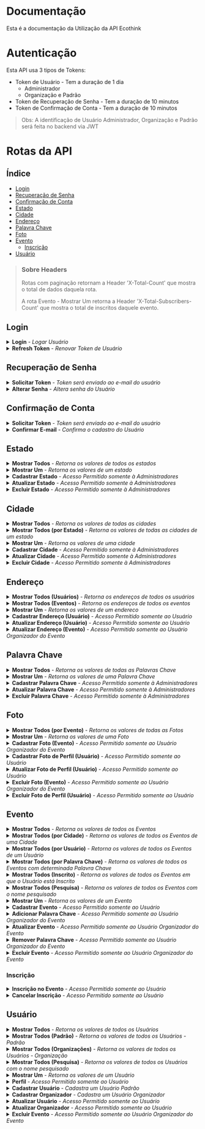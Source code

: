 # Documentação

Esta é a documentação da Utilização da API Ecothink

# Autenticação

Esta API usa 3 tipos de Tokens:
- Token de Usuário - Tem a duração de 1 dia
    - Administrador
    - Organização e Padrão
- Token de Recuperação de Senha - Tem a duração de 10 minutos
- Token de Confirmação de Conta - Tem a duração de 10 minutos

> Obs: A identificação de Usuário Administrador, Organização e Padrão será feita no backend via JWT


# Rotas da API

## Índice

- [Login](#login)
- [Recuperação de Senha](#recuperação-de-senha)
- [Confirmação de Conta](#confirmação-de-conta)
- [Estado](#estado)
- [Cidade](#cidade)
- [Endereço](#endereço)
- [Palavra Chave](#palavra-chave)
- [Foto](#foto)
- [Evento](#evento)
    - [Inscrição](#inscrição)
- [Usuário](#usuário)

> ### Sobre Headers
> Rotas com paginação retornam a Header 'X-Total-Count' que mostra o total de dados daquela rota.
>
> A rota Evento - Mostrar Um retorna a Header 'X-Total-Subscribers-Count' que mostra o total de inscritos daquele evento.

## Login

<details>
  <summary>
    <b>Login</b> - <i>Logar Usuário</i>
  </summary>
  <br/>
  
  <b>Rota:</b> `POST /login`
  <br />
  <b>Autenticação:</b> Não
  <br />
  <b>Body:</b>
  
  ```
  {
	"email": "usuario@email.com",
	"senha": "senha"
  }
  ```
  <br />
  <b>Response:</b>

  ```
  {
    "auth": true, //Boolean
    "token": "*Token de Usuário*" //String
  }
  ```
</details>

<details>
  <summary>
    <b>Refresh Token</b> - <i>Renovar Token de Usuário</i>
  </summary>
  <br/>
  
  <b>Rota:</b> `POST /refreshToken`
  <br />
  <b>Autenticação:</b> Sim
  <br />
  <b>Header:</b>
  
  ```
  { 
    Authorization: Bearer *Token de Usuário* 
  }
  ```

  <br />
  <b>Response:</b>

  ```
  {
    "auth": true, //Boolean
    "token": "*Token de Usuário*" //String
  }
  ```
</details>

## Recuperação de Senha

<details>
  <summary>
    <b>Solicitar Token</b> - <i>Token será enviado ao e-mail do usuário</i>
  </summary>
  <br/>
  
  <b>Rota:</b> `POST /recoveryPassword`
  <br />
  <b>Autenticação:</b> Não
  <br />
  <b>Body:</b>
  
  ```
  {
	"email": "usuario@email.com"
  }
  ```
  <br />
  <b>Response:</b>

  ```
  {
    "success": "Token enviado para o e-mail do usuário" //String
  }
  ```
</details>

<details>
  <summary>
    <b>Alterar Senha</b> - <i>Altera senha do Usuário</i>
  </summary>
  <br/>
  
  <b>Rota:</b> `PUT /recoveryPassword`
  <br />
  <b>Autenticação:</b> Sim
  <br />
  <b>Header:</b>
  
  ```
  { 
    Authorization: Bearer *Token de Recuperação de Senha* 
  }
  ```

  <br />
  <b>Body:</b>
  
  ```
  {
	"senha": "senha"
  }
  ```
  <br />
  <b>Response:</b>

  ```
  {
    "success": "Senha alterada com sucesso" //String
  }
  ```
</details>

## Confirmação de Conta

<details>
  <summary>
    <b>Solicitar Token</b> - <i>Token será enviado ao e-mail do usuário</i>
  </summary>
  <br/>
  
  <b>Rota:</b> `POST /usuario/confirmacao`
  <br />
  <b>Autenticação:</b> Sim
  <br />
  <b>Header:</b>
  
  ```
  { 
    Authorization: Bearer *Token de Usuário* 
  }
  ```

  <br />
  <b>Response:</b>

  ```
  {
    "success": "Token enviado para o e-mail do usuário" //String
  }
  ```
</details>

<details>
  <summary>
    <b>Confirmar E-mail</b> - <i>Confirma o cadastro do Usuário</i>
  </summary>
  <br/>
  
  <b>Rota:</b> `PUT /usuario/confirmacao/confirmar`
  <br />
  <b>Autenticação:</b> Sim
  <br />
  <b>Header:</b>
  
  ```
  { 
    Authorization: Bearer *Token de Confirmação de Conta* 
  }
  ```

  <br />
  <b>Response:</b>

  ```
  {
    "success": "E-mail confirmado com sucesso" //String
  }
  ```
</details>

## Estado

<details>
  <summary>
    <b>Mostrar Todos</b> - <i>Retorna os valores de todos os estados</i>
  </summary>
  <br/>
  
  <b>Rota:</b> `GET /estado`
  <br />
  <b>Autenticação:</b> Não
  <br />
  <b>Response:</b>

  ```
  [
    {
        "codigo": 1, //Number
        "nome": "Estado", //String
        "sigla": "SG" //String
    },
    ...
  ]
  ```
</details>

<details>
  <summary>
    <b>Mostrar Um</b> - <i>Retorna os valores de um estado</i>
  </summary>
  <br/>
  
  <b>Rota:</b> `GET /estado/:codigo`
  <br />
  <b>Autenticação:</b> Não
  <br />
  <b>Response:</b>

  ```
  {
    "codigo": 1, //Number
    "nome": "Estado", //String
	"sigla": "SG" //String
  }
  ```
</details>

<details>
  <summary>
    <b>Cadastrar Estado</b> - <i>Acesso Permitido somente à Administradores</i>
  </summary>
  <br/>
  
  <b>Rota:</b> `POST /estado`
  <br />
  <b>Autenticação:</b> Sim
  <br />
  <b>Header:</b>
  
  ```
  { 
    Authorization: Bearer *Token de Usuário* 
  }
  ```

  <br />
  <b>Body:</b>
  
  ```
  {
	"nome": "Estado",
	"sigla": "SG"
  }
  ```
  <br />
  <b>Response:</b>

  ```
  {
    "codigo": 1, //Number
    "nome": "Estado", //String
	"sigla": "SG" //String
  }
  ```
</details>

<details>
  <summary>
    <b>Atualizar Estado</b> - <i>Acesso Permitido somente à Administradores</i>
  </summary>
  <br/>
  
  <b>Rota:</b> `PUT /estado/:codigo`
  <br />
  <b>Autenticação:</b> Sim
  <br />
  <b>Header:</b>
  
  ```
  { 
    Authorization: Bearer *Token de Usuário* 
  }
  ```

  <br />
  <b>Body:</b>
  
  Só serão atualizados os dados presentes na requisição.
  
  ```
  {
	"nome": "Estado",
	"sigla": "SG"
  }
  ```
  <br />
  <b>Response:</b>

  ```
  {
    "estado": {
        "codigo": 1, //Number
        "nome": "Estado", //String
        "sigla": "SG" //String
    },
    "success": "Estado - atualizado com sucesso" //String
  }
  ```
</details>

<details>
  <summary>
    <b>Excluir Estado</b> - <i>Acesso Permitido somente à Administradores</i>
  </summary>
  <br/>
  
  <b>Rota:</b> `DELETE /estado/:codigo`
  <br />
  <b>Autenticação:</b> Sim
  <br />
  <b>Header:</b>
  
  ```
  { 
    Authorization: Bearer *Token de Usuário* 
  }
  ```

  <br />
  <b>Response:</b>

  ```
  {
    "success": "Estado - excluido com sucesso" //String
  }
  ```
</details>

## Cidade

<details>
  <summary>
    <b>Mostrar Todos</b> - <i>Retorna os valores de todas as cidades</i>
  </summary>
  <br/>
  
  <b>Rota:</b> `GET /cidade`
  <br />
  <b>Paginação (10 por página):</b> `?page=`
  <br />
  <b>Autenticação:</b> Não
  <br />
  <b>Response:</b>

  ```
  [
    {
        "codigo": 1, //Number
        "nome": "Cidade", //String
        "idEstado": 1 //Number
    },
    ...
  ]
  ```
</details>

<details>
  <summary>
    <b>Mostrar Todos (por Estado)</b> - <i>Retorna os valores de todas as cidades de um estado</i>
  </summary>
  <br/>
  
  <b>Rota:</b> `GET cidade/estado/:codigo`
  <br />
  <b>Autenticação:</b> Não
  <br />
  <b>Response:</b>

  ```
  [
    {
        "codigo": 1, //Number
        "nome": "Cidade", //String
        "idEstado": 1 //Number
    },
    ...
  ]
  ```
</details>

<details>
  <summary>
    <b>Mostrar Um</b> - <i>Retorna os valores de uma cidade</i>
  </summary>
  <br/>
  
  <b>Rota:</b> `GET /cidade/:codigo`
  <br />
  <b>Autenticação:</b> Não
  <br />
  <b>Response:</b>

  ```
  {
    "codigo": 1, //Number
    "nome": "Estado", //String
	"idEstado": 1 //Number
  }
  ```
</details>

<details>
  <summary>
    <b>Cadastrar Cidade</b> - <i>Acesso Permitido somente à Administradores</i>
  </summary>
  <br/>
  
  <b>Rota:</b> `POST /cidade`
  <br />
  <b>Autenticação:</b> Sim
  <br />
  <b>Header:</b>
  
  ```
  { 
    Authorization: Bearer *Token de Usuário* 
  }
  ```

  <br />
  <b>Body:</b>
  
  ```
  {
	"nome": "Cidade",
	"idEstado": 1
  }
  ```
  <br />
  <b>Response:</b>

  ```
  {
    "codigo": 1, //Number
    "nome": "Cidade", //String
	"idEstado": 1 //Number
  }
  ```
</details>

<details>
  <summary>
    <b>Atualizar Cidade</b> - <i>Acesso Permitido somente à Administradores</i>
  </summary>
  <br/>
  
  <b>Rota:</b> `PUT /cidade/:codigo`
  <br />
  <b>Autenticação:</b> Sim
  <br />
  <b>Header:</b>
  
  ```
  { 
    Authorization: Bearer *Token de Usuário* 
  }
  ```

  <br />
  <b>Body:</b>
  
  Só serão atualizados os dados presentes na requisição.
  
  ```
  {
	"nome": "Estado",
	"idEstado": 1
  }
  ```
  <br />
  <b>Response:</b>

  ```
  {
    "cidade": {
        "codigo": 1, //Number
        "nome": "Estado", //String
        "idEstado": 1 //Number
    },
    "success": "Cidade - atualizado com sucesso" //String
  }
  ```
</details>

<details>
  <summary>
    <b>Excluir Cidade</b> - <i>Acesso Permitido somente à Administradores</i>
  </summary>
  <br/>
  
  <b>Rota:</b> `DELETE /cidade/:codigo`
  <br />
  <b>Autenticação:</b> Sim
  <br />
  <b>Header:</b>
  
  ```
  { 
    Authorization: Bearer *Token de Usuário* 
  }
  ```

  <br />
  <b>Response:</b>

  ```
  {
    "success": "Cidade - excluido com sucesso" //String
  }
  ```
</details>

## Endereço

<details>
  <summary>
    <b>Mostrar Todos (Usuários)</b> - <i>Retorna os endereços de todos os usuários</i>
  </summary>
  <br/>
  
  <b>Rota:</b> `GET /endereco/usuario`
  <br />
  <b>Paginação (10 por página):</b> `?page=`
  <br />
  <b>Autenticação:</b> Sim
  <br />
  <b>Header:</b>
  
  ```
  { 
    Authorization: Bearer *Token de Usuário* 
  }
  ```

  <br />
  <b>Response:</b>

  ```
  [
    {
        "codigo": 1, //Number
        "cep": "12345678", //String
        "logradouro": "Logradouro", //String
        "bairro": "Bairro", //String
        "numero": 1, //Number
        "idCidade": 1, //Number
        "usuario": {
            "codigo": 1, //Number
            "nome": "Usuario" //String
        }
    },
    ...
  ]
  ```
</details>

<details>
  <summary>
    <b>Mostrar Todos (Eventos)</b> - <i>Retorna os endereços de todos os eventos</i>
  </summary>
  <br/>
  
  <b>Rota:</b> `GET /endereco/evento`
  <br />
  <b>Paginação (10 por página):</b> `?page=`
  <br />
  <b>Autenticação:</b> Sim
  <br />
  <b>Header:</b>
  
  ```
  { 
    Authorization: Bearer *Token de Usuário* 
  }
  ```

  <br />
  <b>Response:</b>

  ```
  [
    {
        "codigo": 1, //Number
        "cep": "12345678", //String
        "logradouro": "Logradouro", //String
        "bairro": "Bairro", //String
        "numero": 1, //Number
        "idCidade": 1, //Number
        "usuario": {
            "codigo": 1, //Number
            "nome": "Usuario" //String
        }
    },
    ...
  ]
  ```
</details>

<details>
  <summary>
    <b>Mostrar Um</b> - <i>Retorna os valores de um endereco</i>
  </summary>
  <br/>
  
  <b>Rota:</b> `GET /endereco/:codigo`
  <br />
  <b>Autenticação:</b> Sim
  <br />
  <b>Header:</b>
  
  ```
  { 
    Authorization: Bearer *Token de Usuário* 
  }
  ```

  <br />
  <b>Response:</b>

  ```
  {
    "codigo": 1, //Number
    "cep": "12345678", //String
    "logradouro": "Logradouro", //String
    "bairro": "Bairro", //String
    "numero": 1, //Number
    "idCidade": 1 //Number
  }
  ```
</details>

<details>
  <summary>
    <b>Cadastrar Endereço (Usuário)</b> - <i>Acesso Permitido somente ao Usuário</i>
  </summary>
  <br/>
  
  <b>Rota:</b> `POST /endereco/usuario/:codigo`
  <br />
  <b>Autenticação:</b> Sim
  <br />
  <b>Header:</b>
  
  ```
  { 
    Authorization: Bearer *Token de Usuário* 
  }
  ```

  <br />
  <b>Body:</b>
  
  ```
  {
    "cep": "12345678",
    "logradouro": "Logradouro",
    "bairro": "Bairro",
    "numero": 1, // Opcional
    "idCidade": 1
  }
  ```
  <br />
  <b>Response:</b>

  ```
  {
    "codigo": 1, //Number
    "cep": "12345678", //String
    "logradouro": "Logradouro", //String
    "bairro": "Bairro", //String
    "numero": 1, //Number
    "idCidade": 1 //Number
  }
  ```
</details>

<details>
  <summary>
    <b>Atualizar Endereço (Usuário)</b> - <i>Acesso Permitido somente ao Usuário</i>
  </summary>
  <br/>
  
  <b>Rota:</b> `PUT /endereco/usuario/:codigo`
  <br />
  <b>Autenticação:</b> Sim
  <br />
  <b>Header:</b>
  
  ```
  { 
    Authorization: Bearer *Token de Usuário* 
  }
  ```

  <br />
  <b>Body:</b>
  
  Só serão atualizados os dados presentes na requisição.
  
  ```
  {
    "cep": "12345678",
    "logradouro": "Logradouro",
    "bairro": "Bairro",
    "numero": 1, // Opcional
    "idCidade": 1
  }
  ```
  <br />
  <b>Response:</b>

  ```
  {
    "endereco" : {
        "codigo": 1, //Number
        "cep": "12345678", //String
        "logradouro": "Logradouro", //String
        "bairro": "Bairro", //String
        "numero": 1, //Number
        "idCidade": 1 //Number
    },
    "success": "Endereco - atualizado com sucesso" //String
  }
  ```
</details>

<details>
  <summary>
    <b>Atualizar Endereço (Evento)</b> - <i>Acesso Permitido somente ao Usuário Organizador do Evento</i>
  </summary>
  <br/>
  
  <b>Rota:</b> `PUT /endereco/evento/:codigo`
  <br />
  <b>Autenticação:</b> Sim
  <br />
  <b>Header:</b>
  
  ```
  { 
    Authorization: Bearer *Token de Usuário* 
  }
  ```

  <br />
  <b>Body:</b>
  
  Só serão atualizados os dados presentes na requisição.
  
  ```
  {
    "cep": "12345678",
    "logradouro": "Logradouro",
    "bairro": "Bairro",
    "numero": 1, // Opcional
    "idCidade": 1
  }
  ```
  <br />
  <b>Response:</b>

  ```
  {
    "endereco" : {
        "codigo": 1, //Number
        "cep": "12345678", //String
        "logradouro": "Logradouro", //String
        "bairro": "Bairro", //String
        "numero": 1, //Number
        "idCidade": 1 //Number
    },
    "success": "Endereco - atualizado com sucesso" //String
  }
  ```
</details>

## Palavra Chave

<details>
  <summary>
    <b>Mostrar Todos</b> - <i>Retorna os valores de todas as Palavras Chave</i>
  </summary>
  <br/>
  
  <b>Rota:</b> `GET /palavrachave`
  <br />
  <b>Paginação (10 por página):</b> `?page=`
  <br />
  <b>Autenticação:</b> Sim
  <br />
  <b>Header:</b>
  
  ```
  { 
    Authorization: Bearer *Token de Usuário* 
  }
  ```

  <br />
  <b>Response:</b>

  ```
  [
    {
        "codigo": 1, //Number
        "palavra": "Palavra" //String
    },
    ...
  ]
  ```
</details>

<details>
  <summary>
    <b>Mostrar Um</b> - <i>Retorna os valores de uma Palavra Chave</i>
  </summary>
  <br/>
  
  <b>Rota:</b> `GET /palavrachave/:codigo`
  <br />
  <b>Autenticação:</b> Sim
  <br />
  <b>Header:</b>
  
  ```
  { 
    Authorization: Bearer *Token de Usuário* 
  }
  ```

  <br />
  <b>Response:</b>

  ```
  {
    "codigo": 1, //Number
    "palavra": "Palavra" //String
  }
  ```
</details>

<details>
  <summary>
    <b>Cadastrar Palavra Chave</b> - <i>Acesso Permitido somente à Administradores</i>
  </summary>
  <br/>
  
  <b>Rota:</b> `POST /palavrachave`
  <br />
  <b>Autenticação:</b> Sim
  <br />
  <b>Header:</b>
  
  ```
  { 
    Authorization: Bearer *Token de Usuário* 
  }
  ```

  <br />
  <b>Body:</b>
  
  ```
  {
    "palavra": "Palavra"
  }
  ```
  <br />
  <b>Response:</b>

  ```
  {
    "codigo": 1, //Number
    "palavra": "Palavra" //String
  }
  ```
</details>

<details>
  <summary>
    <b>Atualizar Palavra Chave</b> - <i>Acesso Permitido somente à Administradores</i>
  </summary>
  <br/>
  
  <b>Rota:</b> `PUT /palavrachave/:codigo`
  <br />
  <b>Autenticação:</b> Sim
  <br />
  <b>Header:</b>
  
  ```
  { 
    Authorization: Bearer *Token de Usuário* 
  }
  ```

  <br />
  <b>Body:</b>
  
  Só serão atualizados os dados presentes na requisição.
  
  ```
  {
    "palavra": "Palavra"
  }
  ```
  <br />
  <b>Response:</b>

  ```
  {
    "palavra": {
        "codigo": 1, //Number
        "palavra": "Palavra" //String
    },
    "success": "Palavra Chave - atualizado com sucesso" //String
  }
  ```
</details>

<details>
  <summary>
    <b>Excluir Palavra Chave</b> - <i>Acesso Permitido somente à Administradores</i>
  </summary>
  <br/>
  
  <b>Rota:</b> `DELETE /palavrachave/:codigo`
  <br />
  <b>Autenticação:</b> Sim
  <br />
  <b>Header:</b>
  
  ```
  { 
    Authorization: Bearer *Token de Usuário* 
  }
  ```

  <br />
  <b>Response:</b>

  ```
  {
    "success": "Palavra Chave - excluido com sucesso" //String
  }
  ```
</details>

## Foto

<details>
  <summary>
    <b>Mostrar Todos (por Evento)</b> - <i>Retorna os valores de todas as Fotos</i>
  </summary>
  <br/>
  
  <b>Rota:</b> `GET /foto/evento/:codigo`
  <br />
  <b>Paginação (10 por página):</b> `?page=`
  <br />
  <b>Autenticação:</b> Sim
  <br />
  <b>Header:</b>
  
  ```
  { 
    Authorization: Bearer *Token de Usuário* 
  }
  ```

  <br />
  <b>Response:</b>

  ```
  [
    {
        "codigo": 1, //Number
        "url": "*URL da Foto*", //String
        "idUsuario": 1, //Number
        "idEvento": 1 //Number
    },
    ...
  ]
  ```
</details>

<details>
  <summary>
    <b>Mostrar Um</b> - <i>Retorna os valores de uma Foto</i>
  </summary>
  <br/>
  
  <b>Rota:</b> `GET /foto/:codigo`
  <br />
  <b>Autenticação:</b> Sim
  <br />
  <b>Header:</b>
  
  ```
  { 
    Authorization: Bearer *Token de Usuário* 
  }
  ```

  <br />
  <b>Response:</b>

  ```
  {
    "codigo": 1, //Number
    "url": "*URL da Foto*", //String
    "idUsuario": 1, //Number
    "idEvento": 1 //Number
  }
  ```
</details>

<details>
  <summary>
    <b>Cadastrar Foto (Evento)</b> - <i>Acesso Permitido somente ao Usuário Organizador do Evento</i>
  </summary>
  <br/>
  
  <b>Rota:</b> `POST /foto/usuario/:cdUsuario/evento/:cdEvento`
  <br />
  <b>Autenticação:</b> Sim
  <br />
  <b>Header:</b>
  
  ```
  { 
    Authorization: Bearer *Token de Usuário* 
  }
  ```

  <br />
  <b>Body:</b>
  
  ```
  {
    "base64": "*Foto em Base64*"
  }
  ```
  <br />
  <b>Response:</b>

  ```
  {
    "codigo": 1, //Number
    "url": "*URL da Foto*", //String
    "idUsuario": 1, //Number
    "idEvento": 1 //Number
  }
  ```
</details>

<details>
  <summary>
    <b>Cadastrar Foto de Perfil (Usuário)</b> - <i>Acesso Permitido somente ao Usuário</i>
  </summary>
  <br/>
  
  <b>Rota:</b> `POST /foto/usuario/:codigo`
  <br />
  <b>Autenticação:</b> Sim
  <br />
  <b>Header:</b>
  
  ```
  { 
    Authorization: Bearer *Token de Usuário* 
  }
  ```

  <br />
  <b>Body:</b>
  
  ```
  {
    "base64": "*Foto em Base64*"
  }
  ```
  <br />
  <b>Response:</b>

  ```
  {
    "codigo": 1, //Number
    "url": "*URL da Foto*", //String
    "idUsuario": 1 //Number
  }
  ```
</details>

<details>
  <summary>
    <b>Atualizar Foto de Perfil (Usuário)</b> - <i>Acesso Permitido somente ao Usuário</i>
  </summary>
  <br/>
  
  <b>Rota:</b> `PUT /foto/usuario/:codigo`
  <br />
  <b>Autenticação:</b> Sim
  <br />
  <b>Header:</b>
  
  ```
  { 
    Authorization: Bearer *Token de Usuário* 
  }
  ```

  <br />
  <b>Body:</b>
  
  Só serão atualizados os dados presentes na requisição.
  
  ```
  {
    "base64": "*Foto em Base64*"
  }
  ```
  <br />
  <b>Response:</b>

  ```
  {
    "success": "Foto de Perfil - atualizado com sucesso" //String
  }
  ```
</details>

<details>
  <summary>
    <b>Excluir Foto (Evento)</b> - <i>Acesso Permitido somente ao Usuário Organizador do Evento</i>
  </summary>
  <br/>
  
  <b>Rota:</b> `DELETE /foto/:cdFoto/usuario/:cdUsuario/evento/:cdEvento`
  <br />
  <b>Autenticação:</b> Sim
  <br />
  <b>Header:</b>
  
  ```
  { 
    Authorization: Bearer *Token de Usuário* 
  }
  ```

  <br />
  <b>Response:</b>

  ```
  {
    "success": "Foto - excluido com sucesso" //String
  }
  ```
</details>

<details>
  <summary>
    <b>Excluir Foto de Perfil (Usuário)</b> - <i>Acesso Permitido somente ao Usuário</i>
  </summary>
  <br/>
  
  <b>Rota:</b> `DELETE /foto/usuario/:codigo`
  <br />
  <b>Autenticação:</b> Sim
  <br />
  <b>Header:</b>
  
  ```
  { 
    Authorization: Bearer *Token de Usuário* 
  }
  ```

  <br />
  <b>Response:</b>

  ```
  {
    "success": "Foto de Perfil - excluido com sucesso" //String
  }
  ```
</details>

## Evento

<details>
  <summary>
    <b>Mostrar Todos</b> - <i>Retorna os valores de todos os Eventos</i>
  </summary>
  <br/>
  
  <b>Rota:</b> `GET /evento`
  <br />
  <b>Paginação (10 por página):</b> `?page=`
  <br />
  <b>Em Ordem Aleátoria:</b> `?random=true`
  <br />
  <b>Autenticação:</b> Sim
  <br />
  <b>Header:</b>
  
  ```
  { 
    Authorization: Bearer *Token de Usuário* 
  }
  ```

  <br />
  <b>Response:</b>

  ```
  [
    {
        "codigo": 1, //Number
        "nome": "Evento", //String
        "dataInicio": "*Data Formato ISO*", //String
        "dataFinal": "*Data Formato ISO*", //String
        "descricao": "Descrição", //String
        "dataCadastro": "*Data Formato ISO*", //String
        "dataAlteracao": "*Data Formato ISO*", //String
        "idOrganizador": 1, //Number
        "idEndereco": 1, //Number
        "status": "aberto", //Ou "fechado" //String
        "palavra": [
            {
                "codigo": 1, //Number
                "palavra": "Palavra" //String
            },
            ...
        ]
    },
    ...
  ]
  ```
</details>

<details>
  <summary>
    <b>Mostrar Todos (por Cidade)</b> - <i>Retorna os valores de todos os Eventos de uma Cidade</i>
  </summary>
  <br/>
  
  <b>Rota:</b> `GET /evento/cidade/:codigo`
  <br />
  <b>Paginação (10 por página):</b> `?page=`
  <br />
  <b>Autenticação:</b> Sim
  <br />
  <b>Header:</b>
  
  ```
  { 
    Authorization: Bearer *Token de Usuário* 
  }
  ```

  <br />
  <b>Response:</b>

  ```
  [
    {
        "codigo": 1, //Number
        "nome": "Evento", //String
        "dataInicio": "*Data Formato ISO*", //String
        "dataFinal": "*Data Formato ISO*", //String
        "descricao": "Descrição", //String
        "dataCadastro": "*Data Formato ISO*", //String
        "dataAlteracao": "*Data Formato ISO*", //String
        "idOrganizador": 1, //Number
        "idEndereco": 1, //Number
        "status": "aberto", //Ou "fechado" //String
        "palavra": [
            {
                "codigo": 1, //Number
                "palavra": "Palavra" //String
            },
            ...
        ]
    },
    ...
  ]
  ```
</details>

<details>
  <summary>
    <b>Mostrar Todos (por Usuário)</b> - <i>Retorna os valores de todos os Eventos de um Usuário</i>
  </summary>
  <br/>
  
  <b>Rota:</b> `GET /evento/usuario/:codigo`
  <br />
  <b>Paginação (10 por página):</b> `?page=`
  <br />
  <b>Autenticação:</b> Sim
  <br />
  <b>Header:</b>
  
  ```
  { 
    Authorization: Bearer *Token de Usuário* 
  }
  ```

  <br />
  <b>Response:</b>

  ```
  [
    {
        "codigo": 1, //Number
        "nome": "Evento", //String
        "dataInicio": "*Data Formato ISO*", //String
        "dataFinal": "*Data Formato ISO*", //String
        "descricao": "Descrição", //String
        "dataCadastro": "*Data Formato ISO*", //String
        "dataAlteracao": "*Data Formato ISO*", //String
        "idOrganizador": 1, //Number
        "idEndereco": 1, //Number
        "status": "aberto", //Ou "fechado" //String
        "palavra": [
            {
                "codigo": 1, //Number
                "palavra": "Palavra" //String
            },
            ...
        ]
    },
    ...
  ]
  ```
</details>

<details>
  <summary>
    <b>Mostrar Todos (por Palavra Chave)</b> - <i>Retorna os valores de todos os Eventos com determinada Palavra Chave</i>
  </summary>
  <br/>
  
  <b>Rota:</b> `GET /evento/palavrachave/:codigo`
  <br />
  <b>Paginação (10 por página):</b> `?page=`
  <br />
  <b>Autenticação:</b> Sim
  <br />
  <b>Header:</b>
  
  ```
  { 
    Authorization: Bearer *Token de Usuário* 
  }
  ```

  <br />
  <b>Response:</b>

  ```
  [
    {
        "codigo": 1, //Number
        "nome": "Evento", //String
        "dataInicio": "*Data Formato ISO*", //String
        "dataFinal": "*Data Formato ISO*", //String
        "descricao": "Descrição", //String
        "dataCadastro": "*Data Formato ISO*", //String
        "dataAlteracao": "*Data Formato ISO*", //String
        "idOrganizador": 1, //Number
        "idEndereco": 1, //Number
        "status": "aberto", //Ou "fechado" //String
        "palavra": [
            {
                "codigo": 1, //Number
                "palavra": "Palavra" //String
            },
            ...
        ]
    },
    ...
  ]
  ```
</details>

<details>
  <summary>
    <b>Mostrar Todos (Inscrito)</b> - <i>Retorna os valores de todos os Eventos em que o Usuário está Inscrito</i>
  </summary>
  <br/>
  
  <b>Rota:</b> `GET /evento/usuario/:codigo/inscrito`
  <br />
  <b>Paginação (10 por página):</b> `?page=`
  <br />
  <b>Autenticação:</b> Sim
  <br />
  <b>Header:</b>
  
  ```
  { 
    Authorization: Bearer *Token de Usuário* 
  }
  ```

  <br />
  <b>Response:</b>

  ```
  [
    {
        "codigo": 1, //Number
        "nome": "Evento", //String
        "dataInicio": "*Data Formato ISO*", //String
        "dataFinal": "*Data Formato ISO*", //String
        "descricao": "Descrição", //String
        "dataCadastro": "*Data Formato ISO*", //String
        "dataAlteracao": "*Data Formato ISO*", //String
        "idOrganizador": 1, //Number
        "idEndereco": 1, //Number
        "status": "aberto", //Ou "fechado" //String
        "palavra": [
            {
                "codigo": 1, //Number
                "palavra": "Palavra" //String
            },
            ...
        ]
    },
    ...
  ]
  ```
</details>

<details>
  <summary>
    <b>Mostrar Todos (Pesquisa)</b> - <i>Retorna os valores de todos os Eventos com o nome pesquisado</i>
  </summary>
  <br/>
  
  <b>Rota:</b> `GET /evento/pesquisa/:pesquisa`
  <br />
  <b>Paginação (10 por página):</b> `?page=`
  <br />
  <b>Autenticação:</b> Sim
  <br />
  <b>Header:</b>
  
  ```
  { 
    Authorization: Bearer *Token de Usuário* 
  }
  ```

  <br />
  <b>Response:</b>

  ```
  [
    {
        "codigo": 1, //Number
        "nome": "Evento", //String
        "dataInicio": "*Data Formato ISO*", //String
        "dataFinal": "*Data Formato ISO*", //String
        "descricao": "Descrição", //String
        "dataCadastro": "*Data Formato ISO*", //String
        "dataAlteracao": "*Data Formato ISO*", //String
        "idOrganizador": 1, //Number
        "idEndereco": 1, //Number
        "status": "aberto", //Ou "fechado" //String
        "palavra": [
            {
                "codigo": 1, //Number
                "palavra": "Palavra" //String
            },
            ...
        ]
    },
    ...
  ]
  ```
</details>

<details>
  <summary>
    <b>Mostrar Um</b> - <i>Retorna os valores de um Evento</i>
  </summary>
  <br/>
  
  <b>Rota:</b> `GET /evento/:codigo`
  <br />
  <b>Autenticação:</b> Sim
  <br />
  <b>Header:</b>
  
  ```
  { 
    Authorization: Bearer *Token de Usuário* 
  }
  ```

  <br />
  <b>Response:</b>

  ```
  {
      "codigo": 1, //Number
      "nome": "Evento", //String
      "dataInicio": "*Data Formato ISO*", //String
      "dataFinal": "*Data Formato ISO*", //String
      "descricao": "Descrição", //String
      "dataCadastro": "*Data Formato ISO*", //String
      "dataAlteracao": "*Data Formato ISO*", //String
      "idOrganizador": 1, //Number
      "idEndereco": 1, //Number
      "status": "aberto", //Ou "fechado" //String
      "palavra": [
          {
              "codigo": 1, //Number
              "palavra": "Palavra" //String
          },
          ...
      ]
  }
  ```
</details>

<details>
  <summary>
    <b>Cadastrar Evento</b> - <i>Acesso Permitido somente ao Usuário</i>
  </summary>
  <br/>
  
  <b>Rota:</b> `POST /evento`
  <br />
  <b>Autenticação:</b> Sim
  <br />
  <b>Header:</b>
  
  ```
  { 
    Authorization: Bearer *Token de Usuário* 
  }
  ```

  <br />
  <b>Body:</b>
  
  ```
  {
    "nome": "Evento",
	"dataInicio": "AAAA-MM-DD",
	"dataFinal": "AAAA-MM-DD",
	"descricao": "Descrição", //Opcional
	"idOrganizador": 1,
	"cep": "12345678",
	"logradouro": "Logradouro",
	"bairro": "Bairro",
	"numero": 1, //Opcional
	"idCidade": 1
  }
  ```
  <br />
  <b>Response:</b>

  ```
  {
    "codigo": 1, //Number
    "nome": "Evento", //String
    "dataInicio": "*Data Formato ISO*", //String
    "dataFinal": "*Data Formato ISO*", //String
    "descricao": "Descrição", //String
    "dataCadastro": "*Data Formato ISO*", //String
    "dataAlteracao": "*Data Formato ISO*", //String
    "idOrganizador": 1, //Number
    "endereco": {
        "codigo": 1, //Number
        "cep": "12345678", //String
        "logradouro": "Logradouro", //String
        "bairro": "Bairro", //String
        "numero": 1, //Number
        "idCidade": 1 //Number
    }
  }
  ```
</details>

<details>
  <summary>
    <b>Adicionar Palavra Chave</b> - <i>Acesso Permitido somente ao Usuário Organizador do Evento</i>
  </summary>
  <br/>
  
  <b>Rota:</b> `POST /evento/:cdEvento/palavrachave/:cdPalavra`
  <br />
  <b>Autenticação:</b> Sim
  <br />
  <b>Header:</b>
  
  ```
  { 
    Authorization: Bearer *Token de Usuário* 
  }
  ```

  <br />
  <b>Response:</b>

  ```
  {
    "success": "Palavra Chave - Adicionada" //String
  }
  ```
</details>

<details>
  <summary>
    <b>Atualizar Evento</b> - <i>Acesso Permitido somente ao Usuário Organizador do Evento</i>
  </summary>
  <br/>
  
  <b>Rota:</b> `PUT /evento/:codigo`
  <br />
  <b>Autenticação:</b> Sim
  <br />
  <b>Header:</b>
  
  ```
  { 
    Authorization: Bearer *Token de Usuário* 
  }
  ```

  <br />
  <b>Body:</b>
  
  Só serão atualizados os dados presentes na requisição.
  
  ```
  {
    "nome": "Evento",
	"dataInicio": "AAAA-MM-DD",
	"dataFinal": "AAAA-MM-DD",
	"descricao": "Descrição",
  }
  ```
  <br />
  <b>Response:</b>

  ```
  {
    "evento": {
        "codigo": 1, //Number
        "nome": "Evento", //String
        "dataInicio": "*Data Formato ISO*", //String
        "dataFinal": "*Data Formato ISO*", //String
        "descricao": "Descrição", //String
        "dataCadastro": "*Data Formato ISO*", //String
        "dataAlteracao": "*Data Formato ISO*", //String
        "idOrganizador": 1, //Number
        "idEndereco": 1, //Number
        "status": "aberto", //String
    },
    "success": "Evento - atualizado com sucesso" //String
  }
  ```
</details>

<details>
  <summary>
    <b>Remover Palavra Chave</b> - <i>Acesso Permitido somente ao Usuário Organizador do Evento</i>
  </summary>
  <br/>
  
  <b>Rota:</b> `DELETE /evento/:cdEvento/palavrachave/:cdPalavra`
  <br />
  <b>Autenticação:</b> Sim
  <br />
  <b>Header:</b>
  
  ```
  { 
    Authorization: Bearer *Token de Usuário* 
  }
  ```

  <br />
  <b>Response:</b>

  ```
  {
    "success": "Palavra Chave - Removida" //String
  }
  ```
</details>

<details>
  <summary>
    <b>Excluir Evento</b> - <i>Acesso Permitido somente ao Usuário Organizador do Evento</i>
  </summary>
  <br/>
  
  <b>Rota:</b> `DELETE /evento/:codigo`
  <br />
  <b>Autenticação:</b> Sim
  <br />
  <b>Header:</b>
  
  ```
  { 
    Authorization: Bearer *Token de Usuário* 
  }
  ```

  <br />
  <b>Response:</b>

  ```
  {
    "success": "Evento - excluido com sucesso" //String
  }
  ```
</details>

### Inscrição

<details>
  <summary>
    <b>Inscrição no Evento</b> - <i>Acesso Permitido somente ao Usuário</i>
  </summary>
  <br/>
  
  <b>Rota:</b> `POST /evento/:cdEvento/usuario/:cdUsuario`
  <br />
  <b>Autenticação:</b> Sim
  <br />
  <b>Header:</b>
  
  ```
  { 
    Authorization: Bearer *Token de Usuário* 
  }
  ```

  <br />
  <b>Response:</b>

  ```
  {
    "success": "Inscrição Bem Sucedida" //String
  }
  ```
</details>

<details>
  <summary>
    <b>Cancelar Inscrição</b> - <i>Acesso Permitido somente ao Usuário</i>
  </summary>
  <br/>
  
  <b>Rota:</b> `DELETE /evento/:cdEvento/usuario/:cdUsuario`
  <br />
  <b>Autenticação:</b> Sim
  <br />
  <b>Header:</b>
  
  ```
  { 
    Authorization: Bearer *Token de Usuário* 
  }
  ```

  <br />
  <b>Response:</b>

  ```
  {
    "success": "Inscrição Cancelada" //String
  }
  ```
</details>

## Usuário

<details>
  <summary>
    <b>Mostrar Todos</b> - <i>Retorna os valores de todos os Usuários</i>
  </summary>
  <br/>
  
  <b>Rota:</b> `GET /usuario`
  <br />
  <b>Paginação (10 por página):</b> `?page=`
  <br />
  <b>Autenticação:</b> Sim
  <br />
  <b>Header:</b>
  
  ```
  { 
    Authorization: Bearer *Token de Usuário* 
  }
  ```

  <br />
  <b>Response:</b>

  ```
  [
    {
        "codigo": 1, //Number
        "nome": "Usuario", //String
        "email": "usuario@email.com", //String
        "celular": "1234567890", //String
        "dataNascimento": "AAAA-MM-DD", //String
        "dataCadastro": "*Data Formato ISO*", //String
        "dataAlteracao": "*Data Formato ISO*", //String
        "nivel": "USU", //String
        "idEndereco": 1, //Number
        "idFotoPerfil": 1 //Number
    },
    ...
  ]
  ```
</details>

<details>
  <summary>
    <b>Mostrar Todos (Padrão)</b> - <i>Retorna os valores de todos os Usuários - Padrão</i>
  </summary>
  <br/>
  
  <b>Rota:</b> `GET /usuario/usuarios`
  <br />
  <b>Paginação (10 por página):</b> `?page=`
  <br />
  <b>Autenticação:</b> Sim
  <br />
  <b>Header:</b>
  
  ```
  { 
    Authorization: Bearer *Token de Usuário* 
  }
  ```

  <br />
  <b>Response:</b>

  ```
  [
    {
        "codigo": 1, //Number
        "nome": "Usuario", /String
        "email": "usuario@email.com", /String
        "celular": "1234567890", /String
        "dataNascimento": "AAAA-MM-DD", /String
        "dataCadastro": "*Data Formato ISO*", /String
        "dataAlteracao": "*Data Formato ISO*", /String
        "nivel": "USU", /String
        "idEndereco": 1, //Number
        "idFotoPerfil": 1 //Number
    },
    ...
  ]
  ```
</details>

<details>
  <summary>
    <b>Mostrar Todos (Organizações)</b> - <i>Retorna os valores de todos os Usuários - Organização</i>
  </summary>
  <br/>
  
  <b>Rota:</b> `GET /usuario/organizacoes`
  <br />
  <b>Paginação (10 por página):</b> `?page=`
  <br />
  <b>Autenticação:</b> Sim
  <br />
  <b>Header:</b>
  
  ```
  { 
    Authorization: Bearer *Token de Usuário* 
  }
  ```

  <br />
  <b>Response:</b>

  ```
  [
    {
        "codigo": 1, //Number
        "nome": "Usuario", //String
        "email": "usuario@email.com", //String
        "celular": "1234567890", //String
        "dataNascimento": "AAAA-MM-DD", //String
        "dataCadastro": "*Data Formato ISO*", //String
        "dataAlteracao": "*Data Formato ISO*", //String
        "nivel": "ORG", //String
        "idEndereco": 1, //Number
        "idFotoPerfil": 1 //Number
    },
    ...
  ]
  ```
</details>

<details>
  <summary>
    <b>Mostrar Todos (Pesquisa)</b> - <i>Retorna os valores de todos os Usuários com o nome pesquisado</i>
  </summary>
  <br/>
  
  <b>Rota:</b> `GET /usuario/pesquisa/:pesquisa`
  <br />
  <b>Paginação (10 por página):</b> `?page=`
  <br />
  <b>Autenticação:</b> Sim
  <br />
  <b>Header:</b>
  
  ```
  { 
    Authorization: Bearer *Token de Usuário* 
  }
  ```

  <br />
  <b>Response:</b>

  ```
  [
    {
        "codigo": 1, //Number
        "nome": "Usuario", //String
        "email": "usuario@email.com", //String
        "celular": "1234567890", //String
        "dataNascimento": "AAAA-MM-DD", //String
        "dataCadastro": "*Data Formato ISO*", //String
        "dataAlteracao": "*Data Formato ISO*", //String
        "nivel": "ORG", //String
        "idEndereco": 1, //Number
        "idFotoPerfil": 1 //Number
    },
    ...
  ]
  ```
</details>

<details>
  <summary>
    <b>Mostrar Um</b> - <i>Retorna os valores de um Usuário</i>
  </summary>
  <br/>
  
  <b>Rota:</b> `GET /usuario/:codigo`
  <br />
  <b>Autenticação:</b> Sim
  <br />
  <b>Header:</b>
  
  ```
  { 
    Authorization: Bearer *Token de Usuário* 
  }
  ```

  <br />
  <b>Response:</b>

  ```
  {
    "codigo": 1, //Number
    "nome": "Usuario", //String
    "email": "usuario@email.com", //String
    "celular": "1234567890", //String
    "dataNascimento": "AAAA-MM-DD", //Somente se Nível: "USU" //String
    "dataCadastro": "*Data Formato ISO*", //String
    "dataAlteracao": "*Data Formato ISO*", //String
    "nivel": "USU", //String
    "idEndereco": 1, //Number
    "idFotoPerfil": 1 //Number
  }
  ```
</details>

<details>
  <summary>
    <b>Perfil</b> - <i>Acesso Permitido somente ao Usuário</i>
  </summary>
  <br/>
  
  <b>Rota:</b> `GET /usuario/perfil/:codigo`
  <br />
  <b>Autenticação:</b> Sim
  <br />
  <b>Header:</b>
  
  ```
  { 
    Authorization: Bearer *Token de Usuário* 
  }
  ```

  <br />
  <b>Response:</b>

  ```
  {
    "codigo": 1, //Number
    "nome": "Usuario", //String
    "email": "usuario@email.com", //String
    "celular": "1234567890", //String
    "dataNascimento": "AAAA-MM-DD", //Somente se Nível: "USU" //String
    "dataCadastro": "*Data Formato ISO*", //String
    "dataAlteracao": "*Data Formato ISO*", //String
    "cpf": "12345678901", //Somente se Nível: "USU" //String
    "cnpj": "12345678901234", //Somente se Nível: "ORG" //String
    "nivel": "USU", //String
    "idEndereco": 1, //Number
    "idFotoPerfil": 1, //Number
    "confirmacao": "confirmado" //Ou "pendente" //String
  }
  ```
</details>

<details>
  <summary>
    <b>Cadastrar Usuário</b> - <i>Cadastra um Usuário Padrão</i>
  </summary>
  <br/>
  
  <b>Rota:</b> `POST /usuario`
  <br />
  <b>Autenticação:</b> Não
  <br />
  <b>Body:</b>
  
  ```
  {
    "nome": "Usuario",
    "email": "usuario@email.com",
    "celular": "1234567890", //Opcional
    "dataNascimento": "AAAA-MM-DD",
    "cpf": "12345678901", //Opcional
    "senha": "senha"
  }
  ```
  <br />
  <b>Response:</b>

  ```
  {
    "usuario": {
        "codigo": 1, //Number
        "nome": "Usuario", //String
        "email": "usuario@email.com", //String
        "celular": "1234567890", //String
        "dataNascimento": "AAAA-MM-DD", //String
        "cpf": "12345678901" //String
    }
    "token": "*Token de Usuário*" //String
  }
  ```
</details>

<details>
  <summary>
    <b>Cadastrar Organizador</b> - <i>Cadastra um Usuário Organizador</i>
  </summary>
  <br/>
  
  <b>Rota:</b> `POST /usuario/organizacao`
  <br />
  <b>Autenticação:</b> Não
  <br />
  <b>Body:</b>
  
  ```
  {
    "nome": "Usuario",
    "email": "usuario@email.com",
    "celular": "1234567890", //Opcional
    "cnpj": "12345678901234",
    "senha": "senha"
  }
  ```
  <br />
  <b>Response:</b>

  ```
  {
    "usuario": {
        "codigo": 1, //Number
        "nome": "Usuario", //String
        "email": "usuario@email.com", //String
        "celular": "1234567890", //String
        "cnpj": "12345678901234", //String
    }
    "token": "*Token de Usuário*" // String
  }
  ```
</details>

<details>
  <summary>
    <b>Atualizar Usuário</b> - <i>Acesso Permitido somente ao Usuário</i>
  </summary>
  <br/>
  
  <b>Rota:</b> `PUT /usuario/:codigo`
  <br />
  <b>Autenticação:</b> Sim
  <br />
  <b>Header:</b>
  
  ```
  { 
    Authorization: Bearer *Token de Usuário* 
  }
  ```

  <br />
  <b>Body:</b>
  
  Só serão atualizados os dados presentes na requisição.

  ```
  {
    "nome": "Usuario",
    "email": "usuario@email.com",
    "celular": "1234567890",
    "dataNascimento": "AAAA-MM-DD",
    "cpf": "12345678901",
    "senha": "senha"
  }
  ```
  <br />
  <b>Response:</b>

  ```
  {
    "usuario": {
        "codigo": 1, //Number
        "nome": "Usuario", //String
        "email": "usuario@email.com", //String
        "celular": "1234567890",
        "dataNascimento": "AAAA-MM-DD", //String
        "cpf": "12345678901" //String
    },
    "success": "Usuário - atualizado com sucesso", //String
    "token": "*Token de Usuário*" //String
  }
  ```
</details>

<details>
  <summary>
    <b>Atualizar Organizador</b> - <i>Acesso Permitido somente ao Usuário</i>
  </summary>
  <br/>
  
  <b>Rota:</b> `PUT /usuario/organizacao/:codigo`
  <br />
  <b>Autenticação:</b> Sim
  <br />
  <b>Header:</b>
  
  ```
  { 
    Authorization: Bearer *Token de Usuário* 
  }
  ```

  <br />
  <b>Body:</b>
  
  Só serão atualizados os dados presentes na requisição.

  ```
  {
    "nome": "Usuario",
    "email": "usuario@email.com",
    "celular": "1234567890", //Opcional
    "cnpj": "12345678901234",
    "senha": "senha"
  }
  ```
  <br />
  <b>Response:</b>

  ```
  {
    "usuario": {
        "codigo": 1, //Number
        "nome": "Usuario", //String
        "email": "usuario@email.com", //String
        "celular": "1234567890", //String
        "cnpj": "12345678901234", //String
    },
    "success": "Usuário - atualizado com sucesso", //String
    "token": "*Token de Usuário*" //String
  }
  ```
</details>

<details>
  <summary>
    <b>Excluir Evento</b> - <i>Acesso Permitido somente ao Usuário Organizador do Evento</i>
  </summary>
  <br/>
  
  <b>Rota:</b> `DELETE /usuario/:codigo`
  <br />
  <b>Autenticação:</b> Sim
  <br />
  <b>Header:</b>
  
  ```
  { 
    Authorization: Bearer *Token de Usuário* 
  }
  ```

  <br />
  <b>Response:</b>

  ```
  {
    "success": "Usuário - excluido com sucesso" //String
  }
  ```
</details>